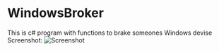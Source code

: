 # WindowsBroker
This is c# program with functions to brake someones Windows devise
Screenshot:
![Screenshot](https://i.ibb.co/yBKSwWt/sss.png)
